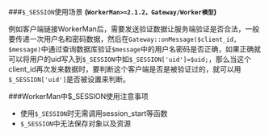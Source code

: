 ###```$_SESSION```使用场景
**(```WorkerMan>=2.1.2，Gateway/Worker模型```)**

例如客户端链接WorkerMan后，需要发送验证数据让服务端验证是否合法，一般要传递一次用户名和密码数据，然后在```Gateway::onMessage($client_id, $message)```中通过查询数据库验证```$message```中的用户名密码是否正确，如果正确就可以将用户的uid写入到```$_SESSION```中如```$_SESSION['uid']=$uid;```，那么当这个client_id再次发来数据时，要判断这个客户端是否是被验证过的，就可以用```$_SESSION['uid']```是否被设置来判断。

###WorkerMan中$_SESSION使用注意事项
* 使用```$_SESSION```时无需调用session_start等函数
* ```$_SESSION```中无法保存对象以及资源

